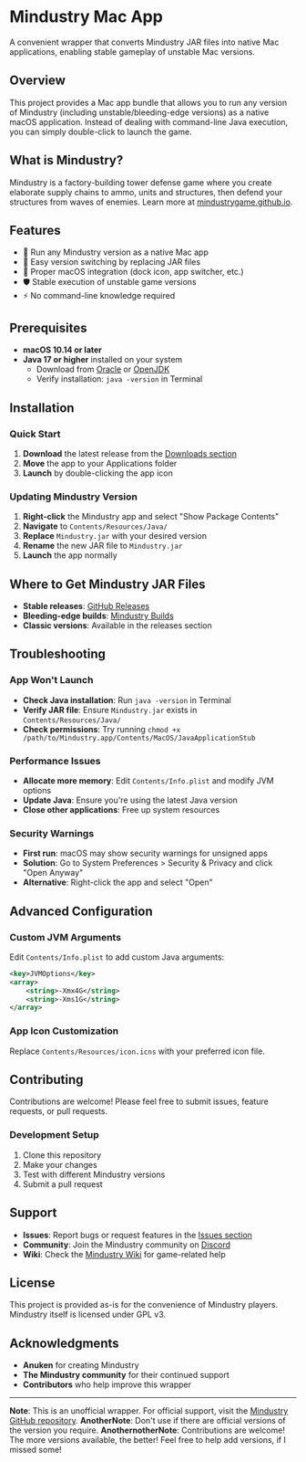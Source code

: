 # Mindustry Mac App

A convenient wrapper that converts Mindustry JAR files into native Mac applications, enabling stable gameplay of unstable Mac versions.

## Overview

This project provides a Mac app bundle that allows you to run any version of Mindustry (including unstable/bleeding-edge versions) as a native macOS application. Instead of dealing with command-line Java execution, you can simply double-click to launch the game.

## What is Mindustry?

Mindustry is a factory-building tower defense game where you create elaborate supply chains to ammo, units and structures, then defend your structures from waves of enemies. Learn more at [mindustrygame.github.io](https://mindustrygame.github.io/).

## Features

- 🚀 Run any Mindustry version as a native Mac app
- 🔄 Easy version switching by replacing JAR files
- 📱 Proper macOS integration (dock icon, app switcher, etc.)
- 🛡️ Stable execution of unstable game versions
- ⚡ No command-line knowledge required

## Prerequisites

- **macOS 10.14 or later**
- **Java 17 or higher** installed on your system
  - Download from [Oracle](https://www.oracle.com/java/technologies/downloads/) or [OpenJDK](https://openjdk.org/)
  - Verify installation: `java -version` in Terminal

## Installation

### Quick Start
1. **Download** the latest release from the [Downloads section](../../releases)
2. **Move** the app to your Applications folder
3. **Launch** by double-clicking the app icon

### Updating Mindustry Version
1. **Right-click** the Mindustry app and select "Show Package Contents"
2. **Navigate** to `Contents/Resources/Java/`
3. **Replace** `Mindustry.jar` with your desired version
4. **Rename** the new JAR file to `Mindustry.jar`
5. **Launch** the app normally

## Where to Get Mindustry JAR Files

- **Stable releases**: [GitHub Releases](https://github.com/Anuken/Mindustry/releases)
- **Bleeding-edge builds**: [Mindustry Builds](https://github.com/Anuken/MindustryBuilds/releases)
- **Classic versions**: Available in the releases section

## Troubleshooting

### App Won't Launch
- **Check Java installation**: Run `java -version` in Terminal
- **Verify JAR file**: Ensure `Mindustry.jar` exists in `Contents/Resources/Java/`
- **Check permissions**: Try running `chmod +x /path/to/Mindustry.app/Contents/MacOS/JavaApplicationStub`

### Performance Issues
- **Allocate more memory**: Edit `Contents/Info.plist` and modify JVM options
- **Update Java**: Ensure you're using the latest Java version
- **Close other applications**: Free up system resources

### Security Warnings
- **First run**: macOS may show security warnings for unsigned apps
- **Solution**: Go to System Preferences > Security & Privacy and click "Open Anyway"
- **Alternative**: Right-click the app and select "Open"

## Advanced Configuration

### Custom JVM Arguments
Edit `Contents/Info.plist` to add custom Java arguments:
```xml
<key>JVMOptions</key>
<array>
    <string>-Xmx4G</string>
    <string>-Xms1G</string>
</array>
```

### App Icon Customization
Replace `Contents/Resources/icon.icns` with your preferred icon file.

## Contributing

Contributions are welcome! Please feel free to submit issues, feature requests, or pull requests.

### Development Setup
1. Clone this repository
2. Make your changes
3. Test with different Mindustry versions
4. Submit a pull request

## Support

- **Issues**: Report bugs or request features in the [Issues section](../../issues)
- **Community**: Join the Mindustry community on [Discord](https://discord.gg/mindustry)
- **Wiki**: Check the [Mindustry Wiki](https://mindustrygame.github.io/wiki/) for game-related help

## License

This project is provided as-is for the convenience of Mindustry players. Mindustry itself is licensed under GPL v3.

## Acknowledgments

- **Anuken** for creating Mindustry
- **The Mindustry community** for their continued support
- **Contributors** who help improve this wrapper

---

**Note**: This is an unofficial wrapper. For official support, visit the [Mindustry GitHub repository](https://github.com/Anuken/Mindustry).
**AnotherNote**: Don't use if there are official versions of the version you require.
**AnothernotherNote**: Contributions are welcome! The more versions available, the better! Feel free to help add versions, if I missed some!
